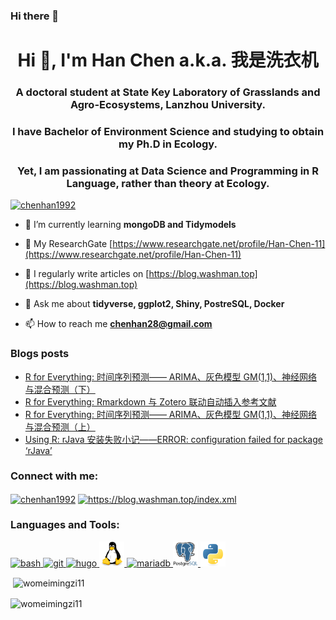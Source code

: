 ### Hi there 👋

<h1 align="center">Hi 👋, I'm Han Chen a.k.a. 我是洗衣机</h1>
<h3 align="center">A doctoral student at State Key Laboratory of Grasslands and Agro-Ecosystems, Lanzhou University.</h3>
<h3 align="center">I have Bachelor of Environment Science and studying to obtain my Ph.D in Ecology.</h3>
<h3 align="center">Yet, I am passionating at Data Science and Programming in R Language, rather than theory at Ecology.</h3>

<!-- <p align="left"> <img src="https://komarev.com/ghpvc/?username=womeimingzi11&label=Profile%20views&color=0e75b6&style=flat" alt="womeimingzi11" /> </p> -->

<p align="left"> <a href="https://twitter.com/chenhan1992" target="blank"><img src="https://img.shields.io/twitter/follow/chenhan1992?logo=twitter&style=for-the-badge" alt="chenhan1992" /></a></p>

- 🌱 I’m currently learning **mongoDB and Tidymodels**

- 📖 My ResearchGate [https://www.researchgate.net/profile/Han-Chen-11](https://www.researchgate.net/profile/Han-Chen-11)

- 📝 I regularly write articles on [https://blog.washman.top](https://blog.washman.top)

- 💬 Ask me about **tidyverse, ggplot2, Shiny, PostreSQL, Docker**

- 📫 How to reach me **chenhan28@gmail.com**

### Blogs posts
<!-- BLOG-POST-LIST:START -->
- [R for Everything: 时间序列预测—— ARIMA、灰色模型 GM(1,1)、神经网络与混合预测（下）](https://blog.washman.top/post/arima_grey_nnet_combine_ii/)
- [R for Everything: Rmarkdown 与 Zotero 联动自动插入参考文献](https://blog.washman.top/post/rmd_auto_insert_zotero_bib/)
- [R for Everything: 时间序列预测—— ARIMA、灰色模型 GM(1,1)、神经网络与混合预测（上）](https://blog.washman.top/post/arima-grey-nnet-combine-forecast/)
- [Using R: rJava 安装失败小记——ERROR: configuration failed for package ‘rJava’](https://blog.washman.top/post/2021-04-25-rjava-error-configuration-failed-for-package-rjava/)
<!-- BLOG-POST-LIST:END -->

<h3 align="left">Connect with me:</h3>
<p align="left">
<a href="https://twitter.com/chenhan1992" target="blank"><img align="center" src="https://raw.githubusercontent.com/rahuldkjain/github-profile-readme-generator/master/src/images/icons/Social/twitter.svg" alt="chenhan1992" height="30" width="40" /></a>
<a href="/https://blog.washman.top/index.xml" target="blank"><img align="center" src="https://raw.githubusercontent.com/rahuldkjain/github-profile-readme-generator/master/src/images/icons/Social/rss.svg" alt="https://blog.washman.top/index.xml" height="30" width="40" /></a>
</p>

<h3 align="left">Languages and Tools:</h3>
<p align="left"> <a href="https://www.gnu.org/software/bash/" target="_blank"> <img src="https://www.vectorlogo.zone/logos/gnu_bash/gnu_bash-icon.svg" alt="bash" width="40" height="40"/> </a> <a href="https://git-scm.com/" target="_blank"> <img src="https://www.vectorlogo.zone/logos/git-scm/git-scm-icon.svg" alt="git" width="40" height="40"/> </a> <a href="https://gohugo.io/" target="_blank"> <img src="https://api.iconify.design/logos-hugo.svg" alt="hugo" width="40" height="40"/> </a> <a href="https://www.linux.org/" target="_blank"> <img src="https://raw.githubusercontent.com/devicons/devicon/master/icons/linux/linux-original.svg" alt="linux" width="40" height="40"/> </a> <a href="https://mariadb.org/" target="_blank"> <img src="https://www.vectorlogo.zone/logos/mariadb/mariadb-icon.svg" alt="mariadb" width="40" height="40"/> </a> <a href="https://www.postgresql.org" target="_blank"> <img src="https://raw.githubusercontent.com/devicons/devicon/master/icons/postgresql/postgresql-original-wordmark.svg" alt="postgresql" width="40" height="40"/> </a> <a href="https://www.python.org" target="_blank"> <img src="https://raw.githubusercontent.com/devicons/devicon/master/icons/python/python-original.svg" alt="python" width="40" height="40"/> </a> </p>

<p>&nbsp;<img align="center" src="https://github-readme-stats.vercel.app/api?username=womeimingzi11&show_icons=true&locale=en" alt="womeimingzi11" /></p>

<p><img align="center" src="https://github-readme-streak-stats.herokuapp.com/?user=womeimingzi11&" alt="womeimingzi11" /></p>
